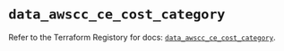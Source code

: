# `data_awscc_ce_cost_category`

Refer to the Terraform Registory for docs: [`data_awscc_ce_cost_category`](https://registry.terraform.io/providers/hashicorp/awscc/0.70.0/docs/data-sources/ce_cost_category).
